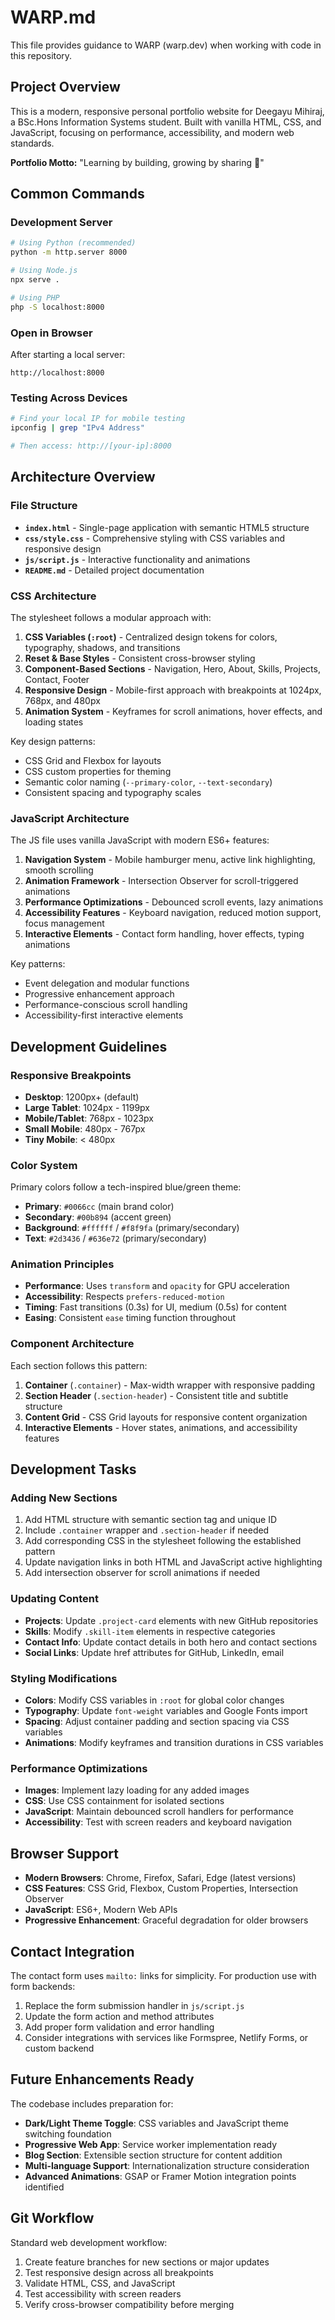 # WARP.md

This file provides guidance to WARP (warp.dev) when working with code in this repository.

## Project Overview

This is a modern, responsive personal portfolio website for Deegayu Mihiraj, a BSc.Hons Information Systems student. Built with vanilla HTML, CSS, and JavaScript, focusing on performance, accessibility, and modern web standards.

**Portfolio Motto:** "Learning by building, growing by sharing 🌱"

## Common Commands

### Development Server
```bash
# Using Python (recommended)
python -m http.server 8000

# Using Node.js
npx serve .

# Using PHP
php -S localhost:8000
```

### Open in Browser
After starting a local server:
```
http://localhost:8000
```

### Testing Across Devices
```bash
# Find your local IP for mobile testing
ipconfig | grep "IPv4 Address"

# Then access: http://[your-ip]:8000
```

## Architecture Overview

### File Structure
- **`index.html`** - Single-page application with semantic HTML5 structure
- **`css/style.css`** - Comprehensive styling with CSS variables and responsive design
- **`js/script.js`** - Interactive functionality and animations
- **`README.md`** - Detailed project documentation

### CSS Architecture
The stylesheet follows a modular approach with:

1. **CSS Variables (`:root`)** - Centralized design tokens for colors, typography, shadows, and transitions
2. **Reset & Base Styles** - Consistent cross-browser styling
3. **Component-Based Sections** - Navigation, Hero, About, Skills, Projects, Contact, Footer
4. **Responsive Design** - Mobile-first approach with breakpoints at 1024px, 768px, and 480px
5. **Animation System** - Keyframes for scroll animations, hover effects, and loading states

Key design patterns:
- CSS Grid and Flexbox for layouts
- CSS custom properties for theming
- Semantic color naming (`--primary-color`, `--text-secondary`)
- Consistent spacing and typography scales

### JavaScript Architecture
The JS file uses vanilla JavaScript with modern ES6+ features:

1. **Navigation System** - Mobile hamburger menu, active link highlighting, smooth scrolling
2. **Animation Framework** - Intersection Observer for scroll-triggered animations
3. **Performance Optimizations** - Debounced scroll events, lazy animations
4. **Accessibility Features** - Keyboard navigation, reduced motion support, focus management
5. **Interactive Elements** - Contact form handling, hover effects, typing animations

Key patterns:
- Event delegation and modular functions
- Progressive enhancement approach
- Performance-conscious scroll handling
- Accessibility-first interactive elements

## Development Guidelines

### Responsive Breakpoints
- **Desktop**: 1200px+ (default)
- **Large Tablet**: 1024px - 1199px
- **Mobile/Tablet**: 768px - 1023px
- **Small Mobile**: 480px - 767px
- **Tiny Mobile**: < 480px

### Color System
Primary colors follow a tech-inspired blue/green theme:
- **Primary**: `#0066cc` (main brand color)
- **Secondary**: `#00b894` (accent green)
- **Background**: `#ffffff` / `#f8f9fa` (primary/secondary)
- **Text**: `#2d3436` / `#636e72` (primary/secondary)

### Animation Principles
- **Performance**: Uses `transform` and `opacity` for GPU acceleration
- **Accessibility**: Respects `prefers-reduced-motion`
- **Timing**: Fast transitions (0.3s) for UI, medium (0.5s) for content
- **Easing**: Consistent `ease` timing function throughout

### Component Architecture
Each section follows this pattern:
1. **Container** (`.container`) - Max-width wrapper with responsive padding
2. **Section Header** (`.section-header`) - Consistent title and subtitle structure  
3. **Content Grid** - CSS Grid layouts for responsive content organization
4. **Interactive Elements** - Hover states, animations, and accessibility features

## Development Tasks

### Adding New Sections
1. Add HTML structure with semantic section tag and unique ID
2. Include `.container` wrapper and `.section-header` if needed
3. Add corresponding CSS in the stylesheet following the established pattern
4. Update navigation links in both HTML and JavaScript active highlighting
5. Add intersection observer for scroll animations if needed

### Updating Content
- **Projects**: Update `.project-card` elements with new GitHub repositories
- **Skills**: Modify `.skill-item` elements in respective categories
- **Contact Info**: Update contact details in both hero and contact sections
- **Social Links**: Update href attributes for GitHub, LinkedIn, email

### Styling Modifications
- **Colors**: Modify CSS variables in `:root` for global color changes
- **Typography**: Update `font-weight` variables and Google Fonts import
- **Spacing**: Adjust container padding and section spacing via CSS variables
- **Animations**: Modify keyframes and transition durations in CSS variables

### Performance Optimizations
- **Images**: Implement lazy loading for any added images
- **CSS**: Use CSS containment for isolated sections
- **JavaScript**: Maintain debounced scroll handlers for performance
- **Accessibility**: Test with screen readers and keyboard navigation

## Browser Support
- **Modern Browsers**: Chrome, Firefox, Safari, Edge (latest versions)
- **CSS Features**: CSS Grid, Flexbox, Custom Properties, Intersection Observer
- **JavaScript**: ES6+, Modern Web APIs
- **Progressive Enhancement**: Graceful degradation for older browsers

## Contact Integration
The contact form uses `mailto:` links for simplicity. For production use with form backends:
1. Replace the form submission handler in `js/script.js`
2. Update the form action and method attributes
3. Add proper form validation and error handling
4. Consider integrations with services like Formspree, Netlify Forms, or custom backend

## Future Enhancements Ready
The codebase includes preparation for:
- **Dark/Light Theme Toggle**: CSS variables and JavaScript theme switching foundation
- **Progressive Web App**: Service worker implementation ready
- **Blog Section**: Extensible section structure for content addition
- **Multi-language Support**: Internationalization structure consideration
- **Advanced Animations**: GSAP or Framer Motion integration points identified

## Git Workflow
Standard web development workflow:
1. Create feature branches for new sections or major updates
2. Test responsive design across all breakpoints
3. Validate HTML, CSS, and JavaScript
4. Test accessibility with screen readers
5. Verify cross-browser compatibility before merging
